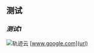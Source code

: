 ## **测试**

### *测试1*
![轨迹云](https://github.com/kele123321/dakele/assets/99756497/c41eee19-2a9f-40dc-b407-86b64793461b)
[www.google.com](url)